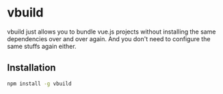 # vbuild

vbuild just allows you to bundle vue.js projects without installing the same dependencies over and over again. And you don't need to configure the same stuffs again either.


## Installation

```bash
npm install -g vbuild
```